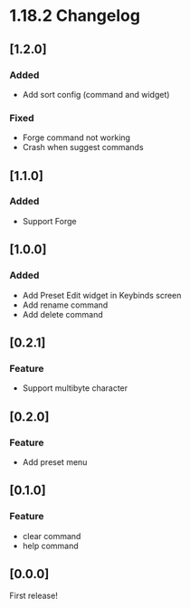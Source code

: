 # 1.18.2 Changelog
## [1.2.0]
### Added
- Add sort config (command and widget)

### Fixed
- Forge command not working
- Crash when suggest commands

## [1.1.0]
### Added
- Support Forge

## [1.0.0]
### Added
- Add Preset Edit widget in Keybinds screen
- Add rename command
- Add delete command

## [0.2.1]
### Feature
- Support multibyte character

## [0.2.0]
### Feature
- Add preset menu

## [0.1.0]
### Feature
- clear command
- help command

## [0.0.0]
First release!
